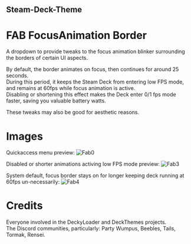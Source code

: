 ## Steam-Deck-Theme  
# FAB  FocusAnimation Border  
A dropdown to provide tweaks to the focus animation blinker surrounding the borders of certain UI aspects.  

By default, the border animates on focus, then continues for around 25 seconds.  
During this period, it keeps the Steam Deck from entering low FPS mode, and remains at 60fps while focus animation is active.  
Disabling or shortening this effect makes the Deck enter 0/1 fps mode faster, saving you valuable battery watts.  

These tweaks may also be good for aesthetic reasons.  

# Images  
Quickaccess menu preview:
![Fab0](https://github.com/JesusLuvsYooh/SteamDeckThemes/assets/57072365/9ed88221-9fab-4823-8388-64f34590333a)  

Disabled or shorter animations activing low FPS mode preview:
![Fab3](https://github.com/JesusLuvsYooh/SteamDeckThemes/assets/57072365/e0d10846-1acf-4219-9ff0-76ea4b84c64c)  

System default, focus border stays on for longer keeping deck running at 60fps un-necessarily:
![Fab4](https://github.com/JesusLuvsYooh/SteamDeckThemes/assets/57072365/50fa1b91-3f53-4463-9f9d-7ab926e38c7b)  

# Credits
Everyone involved in the DeckyLoader and DeckThemes projects.  
The Discord communities, particularly: Party Wumpus, Beebles, Tails, Tormak, Rensei.  
